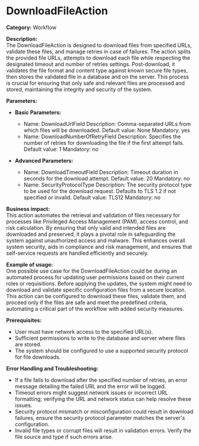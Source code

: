 # DownloadFileAction

**Category:** Workflow

**Description:**  
The DownloadFileAction is designed to download files from specified URLs, validate these files, and manage retries in case of failures. The action splits the provided file URLs, attempts to download each file while respecting the designated timeout and number of retries settings. Post-download, it validates the file format and content type against known secure file types, then stores the validated file in a database and on the server. This process is crucial for ensuring that only safe and relevant files are processed and stored, maintaining the integrity and security of the system.

**Parameters:**  
- **Basic Parameters:**
  - Name: DownloadUrlField
    Description: Comma-separated URLs from which files will be downloaded.
    Default value: None
    Mandatory: yes
  - Name: DownloadNumberOfRetryField
    Description: Specifies the number of retries for downloading the file if the first attempt fails.
    Default value: 1
    Mandatory: no

- **Advanced Parameters:**
  - Name: DownloadTimeoutField
    Description: Timeout duration in seconds for the download attempt.
    Default value: 20
    Mandatory: no
  - Name: SecurityProtocolType
    Description: The security protocol type to be used for the download request. Defaults to TLS 1.2 if not specified or invalid.
    Default value: TLS12
    Mandatory: no

**Business impact:**  
This action automates the retrieval and validation of files necessary for processes like Privileged Access Management (PAM), access control, and risk calculation. By ensuring that only valid and intended files are downloaded and preserved, it plays a pivotal role in safeguarding the system against unauthorized access and malware. This enhances overall system security, aids in compliance and risk management, and ensures that self-service requests are handled efficiently and securely.

**Example of usage:**  
One possible use case for the DownloadFileAction could be during an automated process for updating user permissions based on their current roles or requisitions. Before applying the updates, the system might need to download and validate specific configuration files from a secure location. This action can be configured to download these files, validate them, and proceed only if the files are safe and meet the predefined criteria, automating a critical part of the workflow with added security measures.

**Prerequisites:**  
- User must have network access to the specified URL(s).
- Sufficient permissions to write to the database and server where files are stored.
- The system should be configured to use a supported security protocol for file downloads.

**Error Handling and Troubleshooting:**  
- If a file fails to download after the specified number of retries, an error message detailing the failed URL and the error will be logged.
- Timeout errors might suggest network issues or incorrect URL formatting; verifying the URL and network status can help resolve these issues.
- Security protocol mismatch or misconfiguration could result in download failures, ensure the security protocol parameter matches the server's configuration.
- Invalid file types or corrupt files will result in validation errors. Verify the file source and type if such errors arise.
